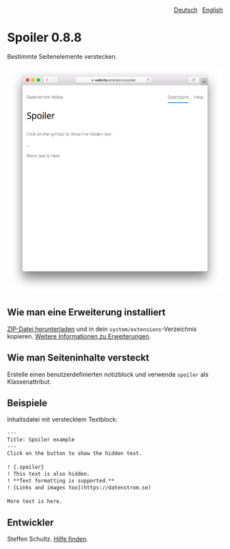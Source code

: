 <p align="right"><a href="README-de.md">Deutsch</a> &nbsp; <a href="README.md">English</a></p>

# Spoiler 0.8.8

Bestimmte Seitenelemente verstecken.

<p align="center"><img src="SCREENSHOT.png" alt="Bildschirmfoto"></p>

## Wie man eine Erweiterung installiert

[ZIP-Datei herunterladen](https://github.com/schulle4u/yellow-spoiler/archive/refs/heads/main.zip) und in dein `system/extensions`-Verzeichnis kopieren. [Weitere Informationen zu Erweiterungen](https://github.com/annaesvensson/yellow-update/tree/main/README-de.md).

## Wie man Seiteninhalte versteckt

Erstelle einen benutzerdefinierten notizblock und verwende `spoiler` als Klassenattribut. 

## Beispiele

Inhaltsdatei mit verstecktem Textblock:

~~~
---
Title: Spoiler example
---
Click on the button to show the hidden text. 

! {.spoiler}
! This text is also hidden.  
! **Text formatting is supported.**
! [Links and images too](https://datenstrom.se)

More text is here. 
~~~

## Entwickler

Steffen Schultz. [Hilfe finden](https://datenstrom.se/de/yellow/help/).
